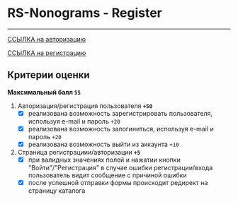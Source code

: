 # RS-Nonograms - Register

---

[ССЫЛКА на авторизацию](https://nlb-rs-nonogram.netlify.app/auth)

[ССЫЛКА на регистрацию](https://nlb-rs-nonogram.netlify.app/register)

## Критерии оценки

**Максимальный балл `55`**

1. Авторизация/регистрация пользователя **`+50`**
    - [x] реализована возможность зарегистрировать пользователя, используя e-mail и пароль `+20`
    - [x] реализована возможность залогиниться, используя e-mail и пароль `+20`
    - [x] реализована возможность выйти из аккаунта `+10`
2. Страница регистрациии/авторизации **`+5`**
    - [x] при валидных значениях полей и нажатии кнопки "Войти"/"Регистрация" в случае ошибки регистрации/входа пользователь видит сообщение с причиной ошибки
    - [x] после успешной отправки формы происходит редирект на страницу каталога
